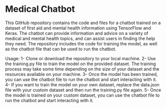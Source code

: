 # Medical Chatbot

This GitHub repository contains the code and files for a chatbot trained on a dataset of first aid and mental health information using TensorFlow and Keras. The chatbot can provide information and advice on a variety of medical and mental health topics, and can assist users in finding the help they need. The repository includes the code for training the model, as well as the chatbot file that can be used to run the chatbot.

Usage:
1- Clone or download the repository to your local machine.
2- Use the training.py file to train the model on the provided dataset. The training process may take some time depending on the size of your dataset and the resources available on your machine.
3- Once the model has been trained, you can use the chatbot file to run the chatbot and start interacting with it.
4- If you want to train the model on your own dataset, replace the data.json file with your custom dataset and then run the training.py file again.
5- Once the model is trained on your custom dataset, you can use the chatbot file to run the chatbot and start interacting with it.
